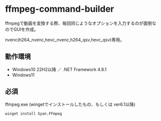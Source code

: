 # ffmpeg-command-builder
ffmpegで動画を変換する際、毎回同じようなオプションを入力するのが面倒なのでGUIを作成。

nvenc(h264_nvenc,hevc_nvenc,h264_qsv,hevc_qsv)専用。

## 動作環境
* Windows10 22H2以降 ／ .NET Framework 4.8.1
* Windows11

## 必須
ffmpeg.exe (wingetでインストールしたもの、もしくは ver6.1以降)
```
winget install Gyan.FFmpeg
```
